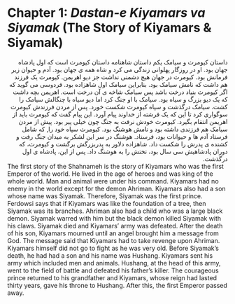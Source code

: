 # Chapter 1: *Dastan-e Kiyamars va Siyamak* (The Story of Kiyamars & Siyamak)

<div dir="rtl">
داستان کیومرث و سیامک
یکم داستان شاهنامه داستان کیومرث است که اول پادشاه جهان بود. او در روزگار پهلوانی زندگی می کرد و شاه همه ی جهان بود. آدم و حیوان زیر فرمانش بود. کیومرث در جهان هیچ دشمنی نداشت جز دیو اهریمن. کیومرث یک فرزند هم داشت که نامش سیامک بود. بنابراین سیامک اول شاهزاده بود. فردوسی می گوید که اگر کیومرث بنیاد درخت باشد پس سیامک شاخه ی آن درخت است. اهریمن بچه داشت که یک دیو بزرگ و سیاه بود. سیامک با او جنگ کرد اما دیو سیاه با چنگالش سیامک را کشت. سیامک درگذشت و سپاه کیومرث شکست خورد. پس از مردن فرزندش کیومرث سوگواری کرد تا این که یک فرشته از خداوند پیام آورد. این پیام گفت که کیومرث باید از اهریمن انتقام بگیرد. کیومرث خودش نرفت به جنگ چون خیلی پیر بود. پیش از مردن سیامک هم فرزندی داشته بود و نامش هوشنگ بود. کیومرث سپاه خود را, که شامل  فرستاد آدم ها و حیوانات بود، فرستاد. هوشنگ در سر این لشکر به میدان جنگ رفت و کشنده ی پدرش را شکست داد. شاهزاده دلاور به پدربزرگش برگشت و کیومرث، که دوران پادشاهیش 
سی سال بود، تختش را به هوشنگ داد. پس از این، پادشاه ی اول درگذشت.  
</div>
<div>
The first story of the Shahnameh is the story of Kiyamars who was the first Emperor of the world. He lived in the age of heroes and was king of the whole world. Man and animal were under his command. Kiyamars had no enemy in the world except for the demon Ahriman. Kiyamars also had a son whose name was Siyamak. Therefore, Siyamak was the first prince. Ferdowsi says that if Kiyamars was like the foundation of a tree, then Siyamak was its branches. Ahriman also had a child who was a large black demon. Siyamak warred with him but  the black demon killed Siyamak with his claws. Siyamak died and Kiyamars’ army was defeated. After the death of his son, Kiyamars mourned until an angel brought him a message from God. The message said that Kiyamars had to take revenge upon Ahriman. Kiyamars himself did not go to fight as he was very old. Before Siyamak’s death, he had had a son and his name was Hushang. Kiyamars sent his army which included men and animals. Hushang, at the head of this army, went to the field of battle and defeated his father’s killer. The courageous prince returned to his grandfather and Kiyamars, whose reign had lasted thirty years, gave his throne to Hushang. After this, the first Emperor passed away. 
</div>